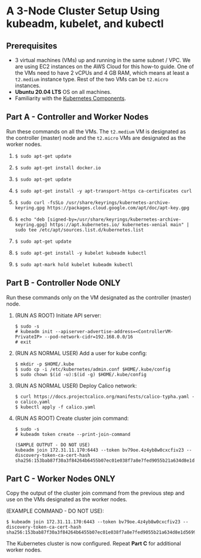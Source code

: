 # A 3-Node Cluster Setup Using kubeadm, kubelet, and kubectl

## Prerequisites 

- 3 virtual machines (VMs) up and running in the same subnet / VPC. We are using EC2 instances on the AWS Cloud for this how-to guide. One of the VMs need to have 2 vCPUs and 4 GB RAM, which means at least a `t2.medium` instance type. Rest of the two VMs can be `t2.micro` instances.
- **Ubuntu 20.04 LTS** OS on all machines. 
- Familiarity with the [Kubernetes Components](https://kubernetes.io/docs/concepts/overview/components/).

## Part A - Controller and Worker Nodes

Run these commands on all the VMs. The `t2.medium` VM is designated as the controller (master) node and the `t2.micro` VMs are designated as the worker nodes.

1. 
    ```
    $ sudo apt-get update
    ```
2. 
    ```
    $ sudo apt-get install docker.io
    ```
3. 
    ```
    $ sudo apt-get update
    ```
4. 
    ```
    $ sudo apt-get install -y apt-transport-https ca-certificates curl
    ```
5. 
    ```
    $ sudo curl -fsSLo /usr/share/keyrings/kubernetes-archive-keyring.gpg https://packages.cloud.google.com/apt/doc/apt-key.gpg
    ```
6. 
    ```
    $ echo "deb [signed-by=/usr/share/keyrings/kubernetes-archive-keyring.gpg] https://apt.kubernetes.io/ kubernetes-xenial main" | sudo tee /etc/apt/sources.list.d/kubernetes.list
    ```
7. 
    ```
    $ sudo apt-get update
    ```
8. 
    ```
    $ sudo apt-get install -y kubelet kubeadm kubectl
    ```
9. 
    ```
    $ sudo apt-mark hold kubelet kubeadm kubectl
    ```

## Part B - Controller Node ONLY

Run these commands only on the VM designated as the controller (master) node.

1. (RUN AS ROOT) Initiate API server:
    ```
    $ sudo -s
    # kubeadm init --apiserver-advertise-address=<ControllerVM-PrivateIP> --pod-network-cidr=192.168.0.0/16
    # exit
    ```
2. (RUN AS NORMAL USER) Add a user for kube config:
    ```
    $ mkdir -p $HOME/.kube
    $ sudo cp -i /etc/kubernetes/admin.conf $HOME/.kube/config
    $ sudo chown $(id -u):$(id -g) $HOME/.kube/config
    ```
3. (RUN AS NORMAL USER) Deploy Calico network:
    ```
    $ curl https://docs.projectcalico.org/manifests/calico-typha.yaml -o calico.yaml
    $ kubectl apply -f calico.yaml
    ```
4. (RUN AS ROOT) Create cluster join command:
    ```
    $ sudo -s
    # kubeadm token create --print-join-command
    ```
    ```
    (SAMPLE OUTPUT - DO NOT USE)
    kubeadm join 172.31.11.170:6443 --token bv79oe.4z4yb8w0cxcfiv23 --discovery-token-ca-cert-hash sha256:153bab87f30a3f84264b6455b07ec01e038f7a8e7fed9055b21a634d8e1d5699
    ```
## Part C - Worker Nodes ONLY

Copy the output of the cluster join command from the previous step and use on the VMs designated as the worker nodes.

(EXAMPLE COMMAND - DO NOT USE):
```
$ kubeadm join 172.31.11.170:6443 --token bv79oe.4z4yb8w0cxcfiv23 --discovery-token-ca-cert-hash sha256:153bab87f30a3f84264b6455b07ec01e038f7a8e7fed9055b21a634d8e1d5699
```
The Kubernetes cluster is now configured. Repeat **Part C** for additional worker nodes.